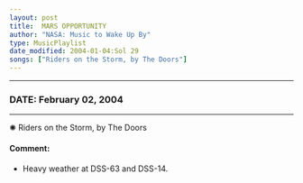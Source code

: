 ```yaml
---
layout: post
title:  MARS OPPORTUNITY
author: "NASA: Music to Wake Up By"
type: MusicPlaylist
date_modified: 2004-01-04:Sol 29
songs: ["Riders on the Storm, by The Doors"]
---
```


----
### DATE: February 02, 2004
----
✺ Riders on the Storm, by The Doors

#### Comment:
* Heavy weather at DSS-63 and DSS-14.



<br/>
<center>
	<a target="_blank"
	   href="https://twitter.com/intent/tweet?hashtags=Space,NASA,Playlist,NASAWakeupCalls,SpaceProgram&text={{ page.author}}, '{{ page.songs.first }}' {{ page.title }}, {{ page.date | date: '%B %d, %Y' }}. {{ site.url }}{{ page.url }} @nasawakeupcalls">
	   <i class="fab fa-twitter" alt="Tweet this page" style="font-size: 1.3em;"></i>
	</a>
	&nbsp; 	<i class="fas fa-user-astronaut" style="font-size: 1.5em;"></i> &nbsp;
    <a type="amzn" search="'Riders on the Storm, by The Doors'" category="popular music">
        <i class="fab fa-amazon" style="font-size: 1.3em;"></i>
    </a>
</center>
